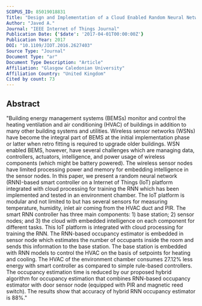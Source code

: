```yaml
---
SCOPUS_ID: 85019018831
Title: "Design and Implementation of a Cloud Enabled Random Neural Network-Based Decentralized Smart Controller with Intelligent Sensor Nodes for HVAC"
Author: "Javed A."
Journal: "IEEE Internet of Things Journal"
Publication Date: {'$date': '2017-04-01T00:00:00Z'}
Publication Year: 2017
DOI: "10.1109/JIOT.2016.2627403"
Source Type: "Journal"
Document Type: "ar"
Document Type Description: "Article"
Affiliation: "Glasgow Caledonian University"
Affiliation Country: "United Kingdom"
Cited by count: 73
---
```


## Abstract
"Building energy management systems (BEMSs) monitor and control the heating ventilation and air conditioning (HVAC) of buildings in addition to many other building systems and utilities. Wireless sensor networks (WSNs) have become the integral part of BEMS at the initial implementation phase or latter when retro fitting is required to upgrade older buildings. WSN enabled BEMS, however, have several challenges which are managing data, controllers, actuators, intelligence, and power usage of wireless components (which might be battery powered). The wireless sensor nodes have limited processing power and memory for embedding intelligence in the sensor nodes. In this paper, we present a random neural network (RNN)-based smart controller on a Internet of Things (IoT) platform integrated with cloud processing for training the RNN which has been implemented and tested in an environment chamber. The IoT platform is modular and not limited to but has several sensors for measuring temperature, humidity, inlet air coming from the HVAC duct and PIR. The smart RNN controller has three main components: 1) base station; 2) sensor nodes; and 3) the cloud with embedded intelligence on each component for different tasks. This IoT platform is integrated with cloud processing for training the RNN. The RNN-based occupancy estimator is embedded in sensor node which estimates the number of occupants inside the room and sends this information to the base station. The base station is embedded with RNN models to control the HVAC on the basis of setpoints for heating and cooling. The HVAC of the environment chamber consumes 27.12% less energy with smart controller as compared to simple rule-based controllers. The occupancy estimation time is reduced by our proposed hybrid algorithm for occupancy estimation that combines RNN-based occupancy estimator with door sensor node (equipped with PIR and magnetic reed switch). The results show that accuracy of hybrid RNN occupancy estimator is 88%."
